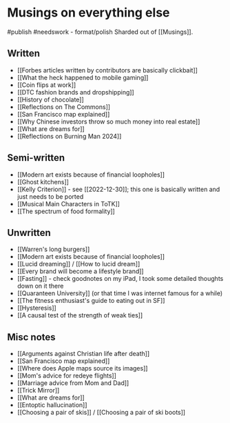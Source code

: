 # Musings on everything else
#publish 
#needswork  - format/polish
Sharded out of [[Musings]].

## Written
- [[Forbes articles written by contributors are basically clickbait]]
- [[What the heck happened to mobile gaming]]
- [[Coin flips at work]]
- [[DTC fashion brands and dropshipping]]
- [[History of chocolate]]
- [[Reflections on The Commons]]
- [[San Francisco map explained]]
- [[Why Chinese investors throw so much money into real estate]]
- [[What are dreams for]]
- [[Reflections on Burning Man 2024]]

## Semi-written
- [[Modern art exists because of financial loopholes]]
- [[Ghost kitchens]]
- [[Kelly Criterion]] - see [[2022-12-30]]; this one is basically written and just needs to be ported
- [[Musical Main Characters in ToTK]]
- [[The spectrum of food formality]]


## Unwritten
- [[Warren's long burgers]]
- [[Modern art exists because of financial loopholes]]
- [[Lucid dreaming]] / [[How to lucid dream]]
- [[Every brand will become a lifestyle brand]]
- [[Fasting]] - check goodnotes on my iPad, I took some detailed thoughts down on it there
- [[Quaranteen University]] (or that time I was internet famous for a while)
- [[The fitness enthusiast's guide to eating out in SF]]
- [[Hysteresis]]
- [[A causal test of the strength of weak ties]]


## Misc notes
- [[Arguments against Christian life after death]]
- [[San Francisco map explained]]
- [[Where does Apple maps source its images]]
- [[Mom's advice for redeye flights]]
- [[Marriage advice from Mom and Dad]]
- [[Trick Mirror]]
- [[What are dreams for]]
- [[Entoptic hallucination]]
- [[Choosing a pair of skis]] / [[Choosing a pair of ski boots]]

